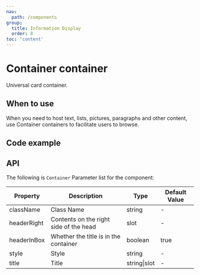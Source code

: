 ```yaml
---
nav:
  path: /components
group:
  title: Information Display
  order: 8
toc: 'content'
---
```


# Container container

<!-- <code src="../../docs/components/compatibility.tsx" inline="true"></code> -->

Universal card container.

## When to use

When you need to host text, lists, pictures, paragraphs and other content, use Container containers to facilitate users to browse.

## Code example

<code src='../../demo/pages/Container/index'></code>

## API

The following is `Container` Parameter list for the component:

| Property        | Description             | Type         | Default Value |
| ----------- | ---------------- | ------------ | ------ |
| className   | Class Name             | string       | -      |
| headerRight | Contents on the right side of the head     | slot         | -      |
| headerInBox | Whether the title is in the container | boolean      | true   |
| style       | Style             | string       | -      |
| title       | Title             | string\|slot | -      |
